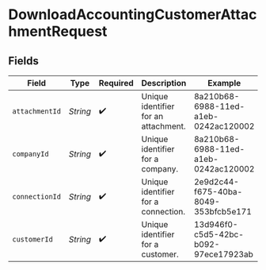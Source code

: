 # DownloadAccountingCustomerAttachmentRequest


## Fields

| Field                                | Type                                 | Required                             | Description                          | Example                              |
| ------------------------------------ | ------------------------------------ | ------------------------------------ | ------------------------------------ | ------------------------------------ |
| `attachmentId`                       | *String*                             | :heavy_check_mark:                   | Unique identifier for an attachment. | 8a210b68-6988-11ed-a1eb-0242ac120002 |
| `companyId`                          | *String*                             | :heavy_check_mark:                   | Unique identifier for a company.     | 8a210b68-6988-11ed-a1eb-0242ac120002 |
| `connectionId`                       | *String*                             | :heavy_check_mark:                   | Unique identifier for a connection.  | 2e9d2c44-f675-40ba-8049-353bfcb5e171 |
| `customerId`                         | *String*                             | :heavy_check_mark:                   | Unique identifier for a customer.    | 13d946f0-c5d5-42bc-b092-97ece17923ab |